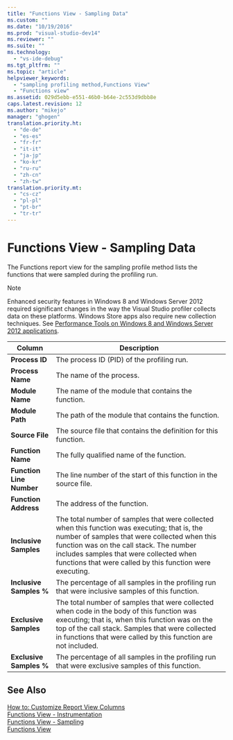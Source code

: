 ```yaml
---
title: "Functions View - Sampling Data"
ms.custom: ""
ms.date: "10/19/2016"
ms.prod: "visual-studio-dev14"
ms.reviewer: ""
ms.suite: ""
ms.technology: 
  - "vs-ide-debug"
ms.tgt_pltfrm: ""
ms.topic: "article"
helpviewer_keywords: 
  - "sampling profiling method,Functions View"
  - "Functions view"
ms.assetid: 029d5ebb-e551-46b0-b64e-2c553d9dbb8e
caps.latest.revision: 12
ms.author: "mikejo"
manager: "ghogen"
translation.priority.ht: 
  - "de-de"
  - "es-es"
  - "fr-fr"
  - "it-it"
  - "ja-jp"
  - "ko-kr"
  - "ru-ru"
  - "zh-cn"
  - "zh-tw"
translation.priority.mt: 
  - "cs-cz"
  - "pl-pl"
  - "pt-br"
  - "tr-tr"
---
```

# Functions View - Sampling Data
The Functions report view for the sampling profile method lists the functions that were sampled during the profiling run.  
  
> [!NOTE]
>  Enhanced security features in Windows 8 and Windows Server 2012 required significant changes in the way the Visual Studio profiler collects data on these platforms. Windows Store apps also require new collection techniques. See [Performance Tools on Windows 8 and Windows Server 2012 applications](../profiling/performance-tools-on-windows-8-and-windows-server-2012-applications.md).  
  
|Column|Description|  
|------------|-----------------|  
|**Process ID**|The process ID (PID) of the profiling run.|  
|**Process Name**|The name of the process.|  
|**Module Name**|The name of the module that contains the function.|  
|**Module Path**|The path of the module that contains the function.|  
|**Source File**|The source file that contains the definition for this function.|  
|**Function Name**|The fully qualified name of the function.|  
|**Function Line Number**|The line number of the start of this function in the source file.|  
|**Function Address**|The address of the function.|  
|**Inclusive Samples**|The total number of samples that were collected when this function was executing; that is, the number of samples that were collected when this function was on the call stack. The number includes samples that were collected when functions that were called by this function were executing.|  
|**Inclusive Samples %**|The percentage of all samples in the profiling run that were inclusive samples of this function.|  
|**Exclusive Samples**|The total number of samples that were collected when code in the body of this function was executing; that is, when this function was on the top of the call stack. Samples that were collected in functions that were called by this function are not included.|  
|**Exclusive Samples %**|The percentage of all samples in the profiling run that were exclusive samples of this function.|  
  
## See Also  
 [How to: Customize Report View Columns](../profiling/how-to--customize-report-view-columns.md)   
 [Functions View - Instrumentation](../profiling/functions-view---.net-memory-instrumentation-data.md)   
 [Functions View - Sampling](../profiling/functions-view---.net-memory-sampling-data.md)   
 [Functions View](../profiling/functions-view---instrumentation-data.md)